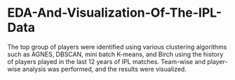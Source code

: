 # EDA-And-Visualization-Of-The-IPL-Data
The top group of players were identified using various clustering algorithms such as AGNES, DBSCAN, mini batch K-means, and Birch using the history of players played in the last 12 years of IPL matches. Team-wise and player-wise analysis was performed, and the results were visualized.
